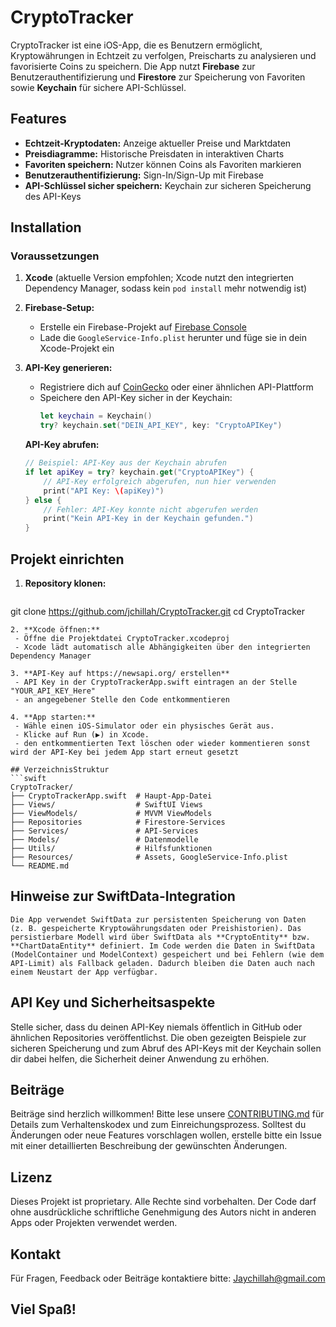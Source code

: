 # CryptoTracker

CryptoTracker ist eine iOS-App, die es Benutzern ermöglicht, Kryptowährungen in Echtzeit zu verfolgen, Preischarts zu analysieren und favorisierte Coins zu speichern. Die App nutzt **Firebase** zur Benutzerauthentifizierung und **Firestore** zur Speicherung von Favoriten sowie **Keychain** für sichere API-Schlüssel.

## Features

- **Echtzeit-Kryptodaten:** Anzeige aktueller Preise und Marktdaten
- **Preisdiagramme:** Historische Preisdaten in interaktiven Charts
- **Favoriten speichern:** Nutzer können Coins als Favoriten markieren
- **Benutzerauthentifizierung:** Sign-In/Sign-Up mit Firebase
- **API-Schlüssel sicher speichern:** Keychain zur sicheren Speicherung des API-Keys

## Installation

### Voraussetzungen

1. **Xcode** (aktuelle Version empfohlen; Xcode nutzt den integrierten Dependency Manager, sodass kein `pod install` mehr notwendig ist)
2. **Firebase-Setup:**
   - Erstelle ein Firebase-Projekt auf [Firebase Console](https://console.firebase.google.com/)
   - Lade die `GoogleService-Info.plist` herunter und füge sie in dein Xcode-Projekt ein

3. **API-Key generieren:**
   - Registriere dich auf [CoinGecko](https://www.coingecko.com/) oder einer ähnlichen API-Plattform
   - Speichere den API-Key sicher in der Keychain:
     ```swift
     let keychain = Keychain()
     try? keychain.set("DEIN_API_KEY", key: "CryptoAPIKey")
     ```
     
   **API-Key abrufen:**
   ```swift
   // Beispiel: API-Key aus der Keychain abrufen
   if let apiKey = try? keychain.get("CryptoAPIKey") {
       // API-Key erfolgreich abgerufen, nun hier verwenden
       print("API Key: \(apiKey)")
   } else {
       // Fehler: API-Key konnte nicht abgerufen werden
       print("Kein API-Key in der Keychain gefunden.")
   }
   ```

## Projekt einrichten

1. **Repository klonen:**
   ```swift
git clone https://github.com/jchillah/CryptoTracker.git
cd CryptoTracker
   ```
2. **Xcode öffnen:**
    - Öffne die Projektdatei CryptoTracker.xcodeproj
    - Xcode lädt automatisch alle Abhängigkeiten über den integrierten Dependency Manager
    
3. **API-Key auf https://newsapi.org/ erstellen**
    - API Key in der CryptoTrackerApp.swift eintragen an der Stelle "YOUR_API_KEY_Here"
    - an angegebener Stelle den Code entkommentieren
    
4. **App starten:**
    - Wähle einen iOS-Simulator oder ein physisches Gerät aus.
    - Klicke auf Run (▶) in Xcode.
    - den entkommentierten Text löschen oder wieder kommentieren sonst wird der API-Key bei jedem App start erneut gesetzt
    
## VerzeichnisStruktur
   ```swift
CryptoTracker/
├── CryptoTrackerApp.swift  # Haupt-App-Datei
├── Views/                  # SwiftUI Views
├── ViewModels/             # MVVM ViewModels
├── Repositories            # Firestore-Services
├── Services/               # API-Services
├── Models/                 # Datenmodelle
├── Utils/                  # Hilfsfunktionen
├── Resources/              # Assets, GoogleService-Info.plist
└── README.md          
   ```

## Hinweise zur SwiftData-Integration
    Die App verwendet SwiftData zur persistenten Speicherung von Daten (z. B. gespeicherte Kryptowährungsdaten oder Preishistorien). Das persistierbare Modell wird über SwiftData als **CryptoEntity** bzw. **ChartDataEntity** definiert. Im Code werden die Daten in SwiftData (ModelContainer und ModelContext) gespeichert und bei Fehlern (wie dem API-Limit) als Fallback geladen. Dadurch bleiben die Daten auch nach einem Neustart der App verfügbar.

## API Key und Sicherheitsaspekte
Stelle sicher, dass du deinen API-Key niemals öffentlich in GitHub oder ähnlichen Repositories veröffentlichst. Die oben gezeigten Beispiele zur sicheren Speicherung und zum Abruf des API-Keys mit der Keychain sollen dir dabei helfen, die Sicherheit deiner Anwendung zu erhöhen.

## Beiträge
Beiträge sind herzlich willkommen! Bitte lese unsere [CONTRIBUTING.md](https://github.com/jchillah/CryptoTracker/blob/main/contributing.md) für Details zum Verhaltenskodex und zum Einreichungsprozess.
Solltest du Änderungen oder neue Features vorschlagen wollen, erstelle bitte ein Issue mit einer detaillierten Beschreibung der gewünschten Änderungen.

## Lizenz
Dieses Projekt ist proprietary. Alle Rechte sind vorbehalten. Der Code darf ohne ausdrückliche schriftliche Genehmigung des Autors nicht in anderen Apps oder Projekten verwendet werden.

## Kontakt
Für Fragen, Feedback oder Beiträge kontaktiere bitte:
Jaychillah@gmail.com

## Viel Spaß!
